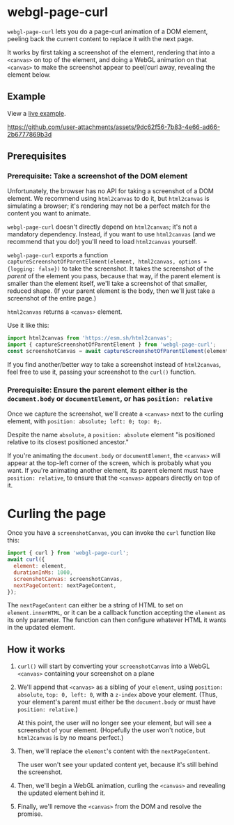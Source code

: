 # webgl-page-curl

`webgl-page-curl` lets you do a page-curl animation of a DOM element, peeling back the current content to replace it with the next page.

It works by first taking a screenshot of the element, rendering that into a `<canvas>` on top of the element, and doing a WebGL animation on that `<canvas>` to make the screenshot appear to peel/curl away, revealing the element below.

## Example

View a [live example](https://dfabulich.github.io/webgl-page-curl/).

https://github.com/user-attachments/assets/9dc62f56-7b83-4e66-ad66-2b6777869b3d

## Prerequisites

### Prerequisite: Take a screenshot of the DOM element

Unfortunately, the browser has no API for taking a screenshot of a DOM element. We recommend using `html2canvas` to do it, but `html2canvas` is simulating a browser; it's rendering may not be a perfect match for the content you want to animate.

`webgl-page-curl` doesn't directly depend on `html2canvas`; it's not a mandatory dependency. Instead, if you want to use `html2canvas` (and we recommend that you do!) you'll need to load `html2canvas` yourself.

`webgl-page-curl` exports a function `captureScreenshotOfParentElement(element, html2canvas, options = {logging: false})` to take the screenshot. It takes the screenshot of the _parent_ of the element you pass, because that way, if the parent element is smaller than the element itself, we'll take a screenshot of that smaller, reduced shape. (If your parent element is the body, then we'll just take a screenshot of the entire page.)

`html2canvas` returns a `<canvas>` element.

Use it like this:

```js
import html2canvas from 'https://esm.sh/html2canvas';
import { captureScreenshotOfParentElement } from 'webgl-page-curl';
const screenshotCanvas = await captureScreenshotOfParentElement(element, html2canvas);
```

If you find another/better way to take a screenshot instead of `html2canvas`, feel free to use it, passing your screenshot to the `curl()` function.

### Prerequisite: Ensure the parent element either is the `document.body` or `documentElement`, or has `position: relative`

Once we capture the screenshot, we'll create a `<canvas>` next to the curling element, with `position: absolute; left: 0; top: 0;`.

Despite the name `absolute`, a `position: absolute` element "is positioned relative to its closest positioned ancestor."

If you're animating the `document.body` or `documentElement`, the `<canvas>` will appear at the top-left corner of the screen, which is probably what you want. If you're animating another element, its parent element must have `position: relative`, to ensure that the `<canvas>` appears directly on top of it.

# Curling the page

Once you have a `screenshotCanvas`, you can invoke the `curl` function like this:

```js
import { curl } from 'webgl-page-curl';
await curl({
  element: element,
  durationInMs: 1000,
  screenshotCanvas: screenshotCanvas,
  nextPageContent: nextPageContent,
});
```

The `nextPageContent` can either be a string of HTML to set on `element.innerHTML`, or it can be a callback function accepting the `element` as its only parameter. The function can then configure whatever HTML it wants in the updated element.

## How it works

1. `curl()` will start by converting your `screenshotCanvas` into a WebGL `<canvas>` containing your screenshot on a plane
2. We'll append that `<canvas>` as a sibling of your `element`, using `position: absolute`, `top: 0, left: 0`, with a `z-index` above your element. (Thus, your element's parent must either be the `document.body` or must have `position: relative`.)

   At this point, the user will no longer see your element, but will see a screenshot of your element. (Hopefully the user won't notice, but `html2canvas` is by no means perfect.)

3. Then, we'll replace the `element`'s content with the `nextPageContent`.

   The user won't see your updated content yet, because it's still behind the screenshot.

4. Then, we'll begin a WebGL animation, curling the `<canvas>` and revealing the updated element behind it.
5. Finally, we'll remove the `<canvas>` from the DOM and resolve the promise.
